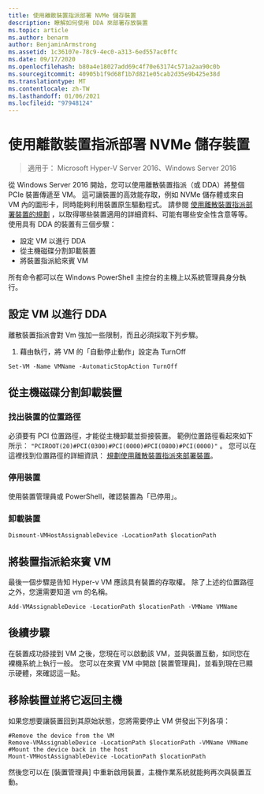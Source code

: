 ```yaml
---
title: 使用離散裝置指派部署 NVMe 儲存裝置
description: 瞭解如何使用 DDA 來部署存放裝置
ms.topic: article
ms.author: benarm
author: BenjaminArmstrong
ms.assetid: 1c36107e-78c9-4ec0-a313-6ed557ac0ffc
ms.date: 09/17/2020
ms.openlocfilehash: b80a4e18027add69c4f70e63174c571a2aa90c0b
ms.sourcegitcommit: 40905b1f9d68f1b7d821e05cab2d35e9b425e38d
ms.translationtype: MT
ms.contentlocale: zh-TW
ms.lasthandoff: 01/06/2021
ms.locfileid: "97948124"
---
```

# <a name="deploy-nvme-storage-devices-using-discrete-device-assignment"></a>使用離散裝置指派部署 NVMe 儲存裝置

>適用于： Microsoft Hyper-V Server 2016、Windows Server 2016

從 Windows Server 2016 開始，您可以使用離散裝置指派（或 DDA）將整個 PCIe 裝置傳遞至 VM。  這可讓裝置的高效能存取，例如 NVMe 儲存體或來自 VM 內的圖形卡，同時能夠利用裝置原生驅動程式。  請參閱 [使用離散裝置指派部署裝置的規劃](../plan/Plan-for-Deploying-Devices-using-Discrete-Device-Assignment.md) ，以取得哪些裝置適用的詳細資料、可能有哪些安全性含意等等。使用具有 DDA 的裝置有三個步驟：
-   設定 VM 以進行 DDA
-   從主機磁碟分割卸載裝置
-   將裝置指派給來賓 VM

所有命令都可以在 Windows PowerShell 主控台的主機上以系統管理員身分執行。

## <a name="configure-the-vm-for-dda"></a>設定 VM 以進行 DDA
離散裝置指派會對 Vm 強加一些限制，而且必須採取下列步驟。

1.  藉由執行，將 VM 的「自動停止動作」設定為 TurnOff

```
Set-VM -Name VMName -AutomaticStopAction TurnOff
```

## <a name="dismount-the-device-from-the-host-partition"></a>從主機磁碟分割卸載裝置

### <a name="locating-the-devices-location-path"></a>找出裝置的位置路徑
必須要有 PCI 位置路徑，才能從主機卸載並掛接裝置。  範例位置路徑看起來如下所示： `"PCIROOT(20)#PCI(0300)#PCI(0000)#PCI(0800)#PCI(0000)"` 。   您可以在這裡找到位置路徑的詳細資訊： [規劃使用離散裝置指派來部署裝置](../plan/Plan-for-Deploying-Devices-using-Discrete-Device-Assignment.md)。

### <a name="disable-the-device"></a>停用裝置
使用裝置管理員或 PowerShell，確認裝置為「已停用」。

### <a name="dismount-the-device"></a>卸載裝置
```
Dismount-VMHostAssignableDevice -LocationPath $locationPath
```

## <a name="assigning-the-device-to-the-guest-vm"></a>將裝置指派給來賓 VM
最後一個步驟是告知 Hyper-v VM 應該具有裝置的存取權。  除了上述的位置路徑之外，您還需要知道 vm 的名稱。

```
Add-VMAssignableDevice -LocationPath $locationPath -VMName VMName
```

## <a name="whats-next"></a>後續步驟
在裝置成功掛接到 VM 之後，您現在可以啟動該 VM，並與裝置互動，如同您在裸機系統上執行一般。  您可以在來賓 VM 中開啟 [裝置管理員]，並看到現在已顯示硬體，來確認這一點。

## <a name="removing-a-device-and-returning-it-to-the-host"></a>移除裝置並將它返回主機
如果您想要讓裝置回到其原始狀態，您將需要停止 VM 併發出下列各項：
```
#Remove the device from the VM
Remove-VMAssignableDevice -LocationPath $locationPath -VMName VMName
#Mount the device back in the host
Mount-VMHostAssignableDevice -LocationPath $locationPath
```
然後您可以在 [裝置管理員] 中重新啟用裝置，主機作業系統就能夠再次與裝置互動。
